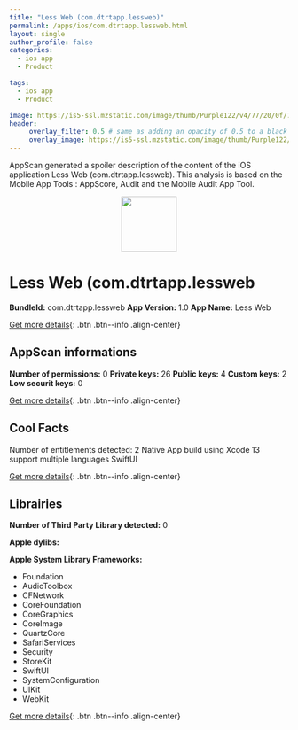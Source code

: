 ```yaml
---
title: "Less Web (com.dtrtapp.lessweb)"
permalink: /apps/ios/com.dtrtapp.lessweb.html
layout: single
author_profile: false
categories: 
  - ios app 
  - Product 

tags: 
  - ios app 
  - Product 

image: https://is5-ssl.mzstatic.com/image/thumb/Purple122/v4/77/20/0f/77200f3b-3537-c3bb-b989-e4ea8643fcb8/AppIcon-0-1x_U007emarketing-0-7-0-85-220.png/512x512bb.jpg
header: 
     overlay_filter: 0.5 # same as adding an opacity of 0.5 to a black background
     overlay_image: https://is5-ssl.mzstatic.com/image/thumb/Purple122/v4/77/20/0f/77200f3b-3537-c3bb-b989-e4ea8643fcb8/AppIcon-0-1x_U007emarketing-0-7-0-85-220.png/512x512bb.jpg
---
```

AppScan generated a spoiler description of the content of the iOS application Less Web (com.dtrtapp.lessweb). This analysis is based on the Mobile App Tools : AppScore, Audit and the Mobile Audit App Tool.

  
  
<div style="text-align: center;"><img src="https://is5-ssl.mzstatic.com/image/thumb/Purple122/v4/77/20/0f/77200f3b-3537-c3bb-b989-e4ea8643fcb8/AppIcon-0-1x_U007emarketing-0-7-0-85-220.png/512x512bb.jpg" width="100" height="100"></div>  
  
# Less Web (com.dtrtapp.lessweb

**BundleId:** com.dtrtapp.lessweb
**App Version:** 1.0
**App Name:** Less Web


[Get more details](/pricing.html){: .btn .btn--info .align-center}  
  
## AppScan informations 

**Number of permissions:** 0
**Private keys:** 26
**Public keys:** 4
**Custom keys:** 2
**Low securit keys:** 0
  
[Get more details](/pricing.html){: .btn .btn--info .align-center}

## Cool Facts

Number of entitlements detected: 2
Native App
build using Xcode 13
support multiple languages
SwiftUI
  
[Get more details](/pricing.html){: .btn .btn--info .align-center}

## Librairies 
**Number of Third Party Library detected:** 0

**Apple dylibs:**


**Apple System Library Frameworks:**
- Foundation
- AudioToolbox
- CFNetwork
- CoreFoundation
- CoreGraphics
- CoreImage
- QuartzCore
- SafariServices
- Security
- StoreKit
- SwiftUI
- SystemConfiguration
- UIKit
- WebKit


  
[Get more details](/pricing.html){: .btn .btn--info .align-center}

